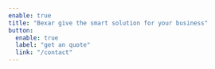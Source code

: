 ```yaml
---
enable: true
title: "Bexar give the smart solution for your business"
button:
  enable: true
  label: "get an quote"
  link: "/contact"
---
```

